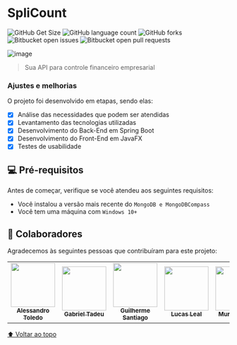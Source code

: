 # SpliCount

<!---Esses são exemplos. Veja https://shields.io para outras pessoas ou para personalizar este conjunto de escudos. Você pode querer incluir dependências, status do projeto e informações de licença aqui--->

![GitHub Get Size](https://img.shields.io/github/languages/code-size/gabrielsperche/SpliCount)
![GitHub language count](https://img.shields.io/github/languages/count/gabrielsperche/SpliCount)
![GitHub forks](https://img.shields.io/github/forks/gabrielsperche/SpliCount)
![Bitbucket open issues](https://img.shields.io/bitbucket/issues/gabrielsperche/SpliCount)
![Bitbucket open pull requests](https://img.shields.io/bitbucket/pr-raw/gabrielsperche/SpliCount)

![image](https://user-images.githubusercontent.com/57714182/170361279-62584f86-4821-49cb-acf4-5dfd608d5587.png)

> Sua API para controle financeiro empresarial

### Ajustes e melhorias

O projeto foi desenvolvido em etapas, sendo elas:

- [x] Análise das necessidades que podem ser atendidas
- [x] Levantamento das tecnologias utilizadas
- [x] Desenvolvimento do Back-End em Spring Boot
- [x] Desenvolvimento do Front-End em JavaFX
- [x] Testes de usabilidade

## 💻 Pré-requisitos

Antes de começar, verifique se você atendeu aos seguintes requisitos:
<!---Estes são apenas requisitos de exemplo. Adicionar, duplicar ou remover conforme necessário--->
* Você instalou a versão mais recente do `MongoDB e MongoDBCompass`
* Você tem uma máquina com `Windows 10+`

## 🤝 Colaboradores

Agradecemos às seguintes pessoas que contribuíram para este projeto:

<table>
  <tr>
    <td align="center">
      <a href="#">
        <img src="https://user-images.githubusercontent.com/57714182/170365203-6df7cc00-e852-45bc-a11e-677f64f6feb6.png" width="100px;"/><br>
        <sub>
          <b>Alessandro Toledo</b>
        </sub>
      </a>
    </td>
    <td align="center">
      <a href="#">
        <img src="https://user-images.githubusercontent.com/57714182/170363990-fbe5fdf2-12ee-418b-b282-58c6f369a95d.png" width="100px;" /><br>
        <sub>
          <b>Gabriel Tadeu</b>
        </sub>
      </a>
    </td>
    <td align="center">
      <a href="#">
        <img src="https://user-images.githubusercontent.com/57714182/170362800-d2286bd1-5c14-4705-8277-c377a01e20f6.png" width="100px;" /><br>
        <sub>
          <b>Guilherme Santiago</b>
        </sub>
      </a>
    </td>
    <td align="center">
      <a href="#">
        <img src="https://user-images.githubusercontent.com/57714182/170364334-ab6376be-adfe-44f2-a6e9-92c2d386559f.png" height="100px;" width="100px;" /><br>
        <sub>
          <b>Lucas Leal</b>
        </sub>
      </a>
    </td>
    <td align="center">
      <a href="#">
        <img src="https://user-images.githubusercontent.com/57714182/170364524-773fc4c1-7e81-4aef-9663-1f043208245a.png" width="100px;" /><br>
        <sub>
          <b>Murilo Moura</b>
        </sub>
      </a>
    </td>
  </tr>
</table>

[⬆ Voltar ao topo](https://github.com/gabrielsperche/SpliCount/blob/main/README.md)<br>
